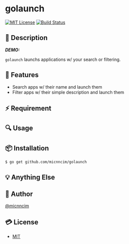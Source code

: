 # golaunch

[![MIT License](http://img.shields.io/badge/license-MIT-blue.svg?style=flat)](./LICENSE)
[![Build Status](https://travis-ci.org/micnncim/golaunch.svg?branch=master)](https://travis-ci.org/micnncim/golaunch)

## :memo: Description

***DEMO:***

`golaunch` launchs applications w/ your search or filtering.

## :rocket: Features

- Search apps w/ their name and launch them
- Filter apps w/ their simple description and launch them

## :zap: Requirement

## :mag: Usage

## :package: Installation

```
$ go get github.com/micnncim/golaunch
```

## :bulb: Anything Else

## :bust_in_silhouette: Author

[@micnncim](https://twitter.com/micnncim)

## :credit_card: License

- [MIT](./LICENSE)
